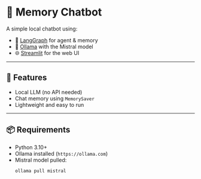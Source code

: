 # 🧠 Memory Chatbot

A simple local chatbot using:

- 🧠 [LangGraph](https://github.com/langchain-ai/langgraph) for agent & memory
- 🤖 [Ollama](https://ollama.com) with the Mistral model
- 🌐 [Streamlit](https://streamlit.io) for the web UI

---

## 🚀 Features

- Local LLM (no API needed)
- Chat memory using `MemorySaver`
- Lightweight and easy to run

---

## 📦 Requirements

- Python 3.10+
- Ollama installed (`https://ollama.com`)
- Mistral model pulled:
  ```bash
  ollama pull mistral
